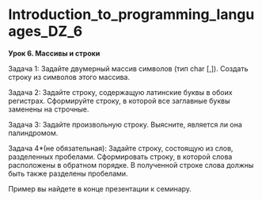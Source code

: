 # Introduction_to_programming_languages_DZ_6

**Урок 6. Массивы и строки**

Задача 1: Задайте двумерный массив символов (тип char [,]). Создать строку из символов этого массива.

Задача 2: Задайте строку, содержащую латинские буквы в обоих регистрах. Сформируйте строку, в которой все заглавные буквы заменены на строчные.

Задача 3: Задайте произвольную строку. Выясните, является ли она палиндромом.

Задача 4*(не обязательная): Задайте строку, состоящую из слов, разделенных пробелами. Сформировать строку, в которой слова расположены в обратном порядке. В полученной строке слова должны быть также разделены пробелами.

Пример вы найдете в конце презентации к семинару.

